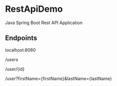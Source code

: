 # RestApiDemo
Java Spring Boot Rest API Application

## Endpoints
localhost:8080

/users

/user/{id}

/user?firstName={firstName}&lastName={lastName}

